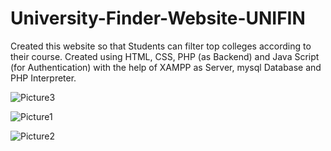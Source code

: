 # University-Finder-Website-UNIFIN
Created this website so that Students can filter top colleges according to their course. Created using HTML, CSS, PHP (as Backend) and Java Script (for Authentication) with  the help of XAMPP as Server, mysql Database and PHP Interpreter. 

![Picture3](https://github.com/pranav-0-prakash/University-Finder-Website-UNIFIN/assets/99399038/6c4f238b-4fea-4e00-b749-def463067403)

![Picture1](https://github.com/pranav-0-prakash/University-Finder-Website-UNIFIN/assets/99399038/11d0cbfc-3406-43a5-9859-419d323adb79)

![Picture2](https://github.com/pranav-0-prakash/University-Finder-Website-UNIFIN/assets/99399038/4fdeada1-53cd-44b5-966b-5f7f44e56c7b)

